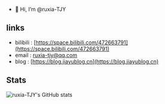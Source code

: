 - 👋 Hi, I’m @ruxia-TJY



## links

- bilibili : [https://space.bilibili.com/472663791](https://space.bilibili.com/472663791)
- email : [ruxia-tjy@qq.com](mailto:ruxia-tjy@qq.com)
- blog : [https://blog.jiayublog.cn](https://blog.jiayublog.cn)

## Stats
![ruxia-TJY's GitHub stats](https://github-readme-stats.vercel.app/api?username=ruxia-TJY&show_icons=true&theme=radical)
